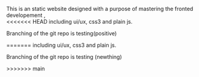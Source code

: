 This is an static website designed with a purpose of mastering the fronted developement , 
<br>
<<<<<<< HEAD
including ui/ux, css3 and plain js. 

<p>Branching of the git repo is testing(positive)</p>
=======
including ui/ux, css3 and plain js.
<br>
<p>Branching of the git repo is testing (newthing)</p>
>>>>>>> main
